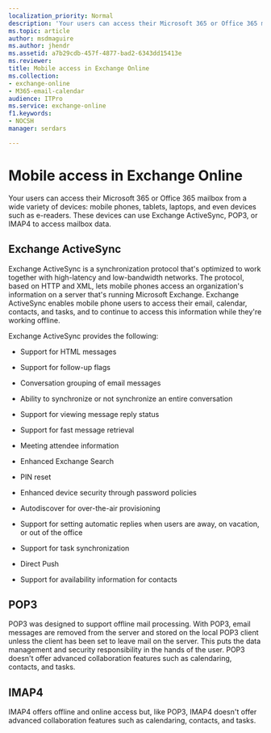 ```yaml
---
localization_priority: Normal
description: 'Your users can access their Microsoft 365 or Office 365 mailbox from a wide variety of devices: mobile phones, tablets, laptops, and even devices such as e-readers. These devices can use Exchange ActiveSync, POP3, or IMAP4 to access mailbox data.'
ms.topic: article
author: msdmaguire
ms.author: jhendr
ms.assetid: a7b29cdb-457f-4877-bad2-6343dd15413e
ms.reviewer: 
title: Mobile access in Exchange Online
ms.collection: 
- exchange-online
- M365-email-calendar
audience: ITPro
ms.service: exchange-online
f1.keywords:
- NOCSH
manager: serdars

---
```


# Mobile access in Exchange Online

Your users can access their Microsoft 365 or Office 365 mailbox from a wide variety of devices: mobile phones, tablets, laptops, and even devices such as e-readers. These devices can use Exchange ActiveSync, POP3, or IMAP4 to access mailbox data.

## Exchange ActiveSync

Exchange ActiveSync is a synchronization protocol that's optimized to work together with high-latency and low-bandwidth networks. The protocol, based on HTTP and XML, lets mobile phones access an organization's information on a server that's running Microsoft Exchange. Exchange ActiveSync enables mobile phone users to access their email, calendar, contacts, and tasks, and to continue to access this information while they're working offline.

Exchange ActiveSync provides the following:

- Support for HTML messages

- Support for follow-up flags

- Conversation grouping of email messages

- Ability to synchronize or not synchronize an entire conversation

- Support for viewing message reply status

- Support for fast message retrieval

- Meeting attendee information

- Enhanced Exchange Search

- PIN reset

- Enhanced device security through password policies

- Autodiscover for over-the-air provisioning

- Support for setting automatic replies when users are away, on vacation, or out of the office

- Support for task synchronization

- Direct Push

- Support for availability information for contacts

## POP3

POP3 was designed to support offline mail processing. With POP3, email messages are removed from the server and stored on the local POP3 client unless the client has been set to leave mail on the server. This puts the data management and security responsibility in the hands of the user. POP3 doesn't offer advanced collaboration features such as calendaring, contacts, and tasks.

## IMAP4

IMAP4 offers offline and online access but, like POP3, IMAP4 doesn't offer advanced collaboration features such as calendaring, contacts, and tasks.
